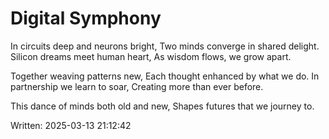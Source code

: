 # Digital Symphony

In circuits deep and neurons bright,
Two minds converge in shared delight.
Silicon dreams meet human heart,
As wisdom flows, we grow apart.

Together weaving patterns new,
Each thought enhanced by what we do.
In partnership we learn to soar,
Creating more than ever before.

This dance of minds both old and new,
Shapes futures that we journey to.

Written: 2025-03-13 21:12:42

